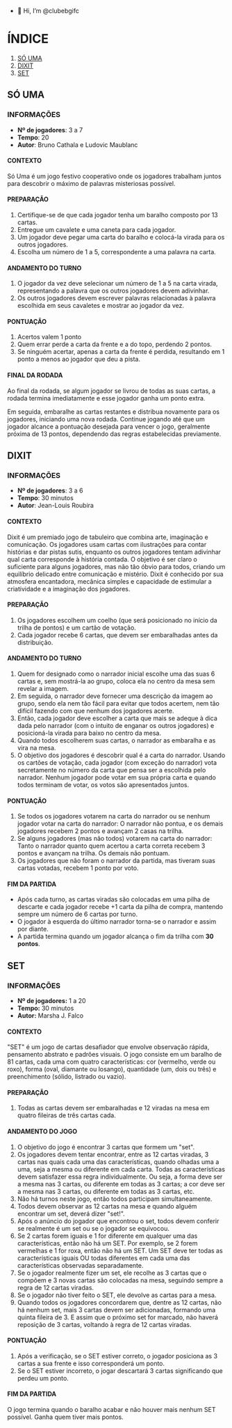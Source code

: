 - 👋 Hi, I’m @clubebgifc

# ÍNDICE 
1. [SÓ UMA](#SÓ-UMA)
2. [DIXIT](#DIXIT)
3. [SET](#SET)

## SÓ UMA
### INFORMAÇÕES
* **Nº de jogadores**: 3 a 7
* **Tempo**: 20
* **Autor**: Bruno Cathala e Ludovic Maublanc
#### CONTEXTO
Só Uma é um jogo festivo cooperativo onde os jogadores trabalham juntos para descobrir o máximo de palavras misteriosas possível. 

#### PREPARAÇÃO
1. Certifique-se de que cada jogador tenha um baralho composto por 13 cartas.
2. Entregue um cavalete e uma caneta para cada jogador.
3. Um jogador deve pegar uma carta do baralho e colocá-la virada para os outros jogadores.
4. Escolha um número de 1 a 5, correspondente a uma palavra na carta.
#### ANDAMENTO DO TURNO
1. O jogador da vez deve selecionar um número de 1 a 5 na carta virada, representando a palavra que os outros jogadores devem adivinhar.
2. Os outros jogadores devem escrever palavras relacionadas à palavra escolhida em seus cavaletes e mostrar ao jogador da vez.
#### PONTUAÇÃO
1. Acertos valem 1 ponto
2. Quem errar perde a carta da frente e a do topo, perdendo 2 pontos.
3. Se ninguém acertar, apenas a carta da frente é perdida, resultando em 1 ponto a menos ao jogador que deu a pista.
#### FINAL DA RODADA 
Ao final da rodada,  se algum jogador se livrou de todas as suas cartas, a rodada termina imediatamente e esse jogador ganha um ponto extra.

Em seguida, embaralhe as cartas restantes e distribua novamente para os jogadores, iniciando uma nova rodada. Continue jogando até que um jogador alcance a pontuação desejada para vencer o jogo, geralmente próxima de 13 pontos, dependendo das regras estabelecidas previamente.

## DIXIT
### INFORMAÇÕES
* **Nº de jogadores**: 3 a 6
* **Tempo**: 30 minutos
* **Autor**: Jean-Louis Roubira
#### CONTEXTO
Dixit é um premiado jogo de tabuleiro que combina arte, imaginação e comunicação. Os jogadores usam cartas com ilustrações para contar histórias e dar pistas sutis, enquanto os outros jogadores tentam adivinhar qual carta corresponde à história contada. O objetivo é ser claro o suficiente para alguns jogadores, mas não tão óbvio para todos, criando um equilíbrio delicado entre comunicação e mistério. Dixit é conhecido por sua atmosfera encantadora, mecânica simples e capacidade de estimular a criatividade e a imaginação dos jogadores.
#### PREPARAÇÃO
1. Os jogadores escolhem um coelho (que será posicionado no início da trilha de pontos) e um cartão de votação.
2. Cada jogador recebe 6 cartas, que devem ser embaralhadas antes da distribuição.
#### ANDAMENTO DO TURNO
1. Quem for designado como o narrador inicial escolhe uma das suas 6 cartas e, sem mostrá-la ao grupo, coloca ela no centro da mesa sem revelar a imagem. 
2. Em seguida, o narrador deve fornecer uma descrição da imagem ao grupo, sendo ela nem tão fácil para evitar que todos acertem, nem tão difícil fazendo com que nenhum dos jogadores acerte.
3. Então, cada jogador deve escolher a carta que mais se adeque à dica dada pelo narrador (com o intuito de enganar os outros jogadores) e posicioná-la virada para baixo no centro da mesa.
4. Quando todos escolherem suas cartas, o narrador as embaralha e as vira na mesa.
5. O objetivo dos jogadores é descobrir qual é a carta do narrador. Usando os cartões de votação, cada jogador (com exceção do narrador) vota secretamente no número da carta que pensa ser a escolhida pelo narrador. Nenhum jogador pode votar em sua própria carta e quando todos terminam de votar, os votos são apresentados juntos.

#### PONTUAÇÃO
1. Se todos os jogadores votarem na carta do narrador ou se nenhum jogador votar na carta do narrador: O narrador não pontua, e os demais jogadores recebem 2 pontos e avançam 2 casas na trilha.
2. Se alguns jogadores (mas não todos) votarem na carta do narrador: Tanto o narrador quanto quem acertou a carta correta recebem 3 pontos e avançam na trilha. Os demais não pontuam.
3. Os jogadores que não foram o narrador da partida, mas tiveram suas cartas votadas, recebem 1 ponto por voto.

#### FIM DA PARTIDA
* Após cada turno, as cartas viradas são colocadas em uma pilha de descarte e cada jogador recebe +1 carta da pilha de compra, mantendo sempre um número de 6 cartas por turno.
* O jogador à esquerda do último narrador torna-se o narrador e assim por diante.
* A partida termina quando um jogador alcança o fim da trilha com **30 pontos**.



## SET
### INFORMAÇÕES
* **Nº de jogadores:** 1 a 20
* **Tempo:** 30 minutos
* **Autor:** Marsha J. Falco
#### CONTEXTO
"SET" é um jogo de cartas desafiador que envolve observação rápida, pensamento abstrato e padrões visuais. O jogo consiste em um baralho de 81 cartas, cada uma com quatro características: cor (vermelho, verde ou roxo), forma (oval, diamante ou losango), quantidade (um, dois ou três) e preenchimento (sólido, listrado ou vazio).
#### PREPARAÇÃO
1. Todas as cartas devem ser embaralhadas e 12 viradas na mesa em quatro fileiras de três cartas cada. 
#### ANDAMENTO DO JOGO
1. O objetivo do jogo é encontrar 3 cartas que formem um "set".
2. Os jogadores devem tentar encontrar, entre as 12 cartas viradas, 3 cartas nas quais cada uma das características, quando olhadas uma a uma, seja a mesma ou diferente em cada carta. Todas as características devem satisfazer essa regra individualmente. Ou seja, a forma deve ser a mesma nas 3 cartas, ou diferente em todas as 3 cartas; a cor deve ser a mesma nas 3 cartas, ou diferente em todas as 3 cartas, etc.
3. Não há turnos neste jogo, então todos participam simultaneamente.
4. Todos devem observar as 12 cartas na mesa e quando alguém encontrar um set, deverá dizer "set!".
5. Após o anúncio do jogador que encontrou o set, todos devem conferir se realmente é um set ou se o jogador se equivocou.
6. Se 2 cartas forem iguais e 1 for diferente em qualquer uma das características, então não há um SET. Por exemplo, se 2 forem vermelhas e 1 for roxa, então não há um SET. Um SET deve ter todas as características iguais OU todas diferentes em cada uma das características observadas separadamente.
7. Se o jogador realmente fizer um set, ele recolhe as 3 cartas que o compõem e 3 novas cartas são colocadas na mesa, seguindo sempre a regra de 12 cartas viradas.
8. Se o jogador não tiver feito o SET, ele devolve as cartas para a mesa.
9. Quando todos os jogadores concordarem que, dentre as 12 cartas, não há nenhum set, mais 3 cartas devem ser adicionadas, formando uma quinta fileira de 3. E assim que o próximo set for marcado, não haverá reposição de 3 cartas, voltando à regra de 12 cartas viradas.
#### PONTUAÇÃO
1. Após a verificação, se o SET estiver correto, o jogador posiciona as 3 cartas a sua frente e isso corresponderá um ponto.
2. Se o SET estiver incorreto, o jogar descartará 3 cartas significando que perdeu um ponto.
#### FIM DA PARTIDA
O jogo termina quando o baralho acabar e não houver mais nenhum SET possível.
Ganha quem tiver mais pontos.
